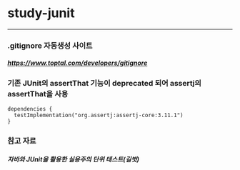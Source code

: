 # study-junit
-------------------


### .gitignore 자동생성 사이트
##### <https://www.toptal.com/developers/gitignore>


### 기존 JUnit의 assertThat 기능이 deprecated 되어 assertj의 assertThat을 사용
    dependencies {
      testImplementation("org.assertj:assertj-core:3.11.1")
    }


### 참고 자료
##### 자바와 JUnit을 활용한 실용주의 단위 테스트(길벗)
